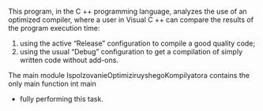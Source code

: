 ﻿This program, in the C ++ programming language, analyzes the use of an optimized compiler,
where a user in Visual C ++ can compare the results of the program execution time:
1) using the active “Release” configuration to compile a good quality code;
2) using the usual “Debug” configuration to get a compilation of simply written code without add-ons.

The main module IspolzovanieOptimiziruyshegoKompilyatora contains the only main function int main
- fully performing this task.